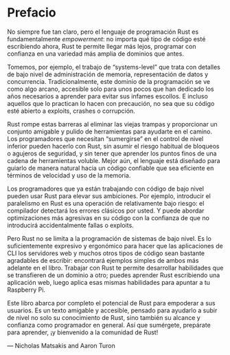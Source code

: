 # Prefacio

No siempre fue tan claro, pero el lenguaje de programación Rust es
fundamentalmente *empowerment*: no importa qué tipo de código esté
escribiendo ahora, Rust te permite llegar más lejos, programar con confianza
en una variedad más amplia de dominios que antes.

Tomemos, por ejemplo, el trabajo de “systems-level” que trata con detalles de
bajo nivel de administración de memoria, representación de datos y
concurrencia. Tradicionalmente, este dominio de la programación se ve como
algo arcano, accesible solo para unos pocos que han dedicado los años
necesarios a aprender para evitar sus infames escollos. E incluso aquellos
que lo practican lo hacen con precaución, no sea que su código esté abierto a
exploits, crashes o corrupción.

Rust rompe estas barreras al eliminar las viejas trampas y proporcionar un
conjunto amigable y pulido de herramientas para ayudarte en el camino. Los
programadores que necesitan “sumergirse” en el control de nivel inferior
pueden hacerlo con Rust, sin asumir el riesgo habitual de bloqueos o agujeros
de seguridad, y sin tener que aprender los puntos finos de una cadena de
herramientas voluble. Mejor aún, el lenguaje está diseñado para guiarlo de
manera natural hacia un código confiable que sea eficiente en términos de
velocidad y uso de la memoria.

Los programadores que ya están trabajando con código de bajo nivel pueden
usar Rust para elevar sus ambiciones. Por ejemplo, introducir el paralelismo
en Rust es una operación de relativamente bajo riesgo: el compilador
detectará los errores clásicos por usted. Y puede abordar optimizaciones más
agresivas en su código con la confianza de que no introducirá accidentalmente
fallas o exploits.

Pero Rust no se limita a la programación de sistemas de bajo nivel. Es lo
suficientemente expresivo y ergonómico para hacer que las aplicaciones de CLI
los servidores web y muchos otros tipos de código sean bastante agradables de
escribir: encontrará ejemplos simples de ambos más adelante en el libro.
Trabajar con Rust te permite desarrollar habilidades que se transfieren de un
dominio a otro; puedes aprender Rust escribiendo una aplicación web, luego
aplica esas mismas habilidades para apuntar a tu Raspberry Pi.

Este libro abarca por completo el potencial de Rust para empoderar a sus
usuarios. Es un texto amigable y accesible, pensado para ayudarlo a subir de
nivel no solo su conocimiento de Rust, sino también su alcance y confianza
como programador en general. Así que sumérgete, prepárate para aprender, ¡y
bienvenido a la comunidad de Rust!

— Nicholas Matsakis and Aaron Turon
